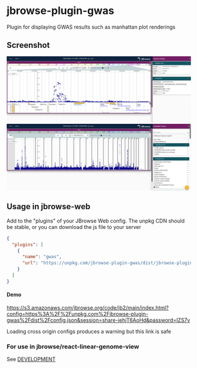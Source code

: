 # jbrowse-plugin-gwas

Plugin for displaying GWAS results such as manhattan plot renderings

## Screenshot

![](img/1.png)
![](img/2.png)

## Usage in jbrowse-web

Add to the "plugins" of your JBrowse Web config. The unpkg CDN should be stable, or you can download the js file to your server

```json
{
  "plugins": [
    {
      "name": "gwas",
      "url": "https://unpkg.com/jbrowse-plugin-gwas/dist/jbrowse-plugin-gwas.umd.production.min.js"
    }
  ]
}
```

#### Demo

https://s3.amazonaws.com/jbrowse.org/code/jb2/main/index.html?config=https%3A%2F%2Funpkg.com%2Fjbrowse-plugin-gwas%2Fdist%2Fconfig.json&session=share-iehjT6AoHd&password=lZS7v

Loading cross origin configs produces a warning but this link is safe

### For use in jbrowse/react-linear-genome-view

See [DEVELOPMENT](DEVELOPMENT.md)

